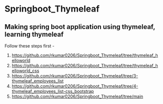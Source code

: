 # Springboot_Thymeleaf
Making spring boot application using thymeleaf, learning thymeleaf
---

Follow these steps first -

1. https://github.com/rkumar0206/Springboot_Thymeleaf/tree/thymeleaf_helloworld
2. https://github.com/rkumar0206/Springboot_Thymeleaf/tree/thymeleaf_helloworld_css
3. https://github.com/rkumar0206/Springboot_Thymeleaf/tree/3-thymeleaf_employees_list
4. https://github.com/rkumar0206/Springboot_Thymeleaf/tree/4-thymeleaf_employees_list-css_bootstrap
5. https://github.com/rkumar0206/Springboot_Thymeleaf/tree/main
